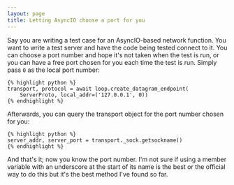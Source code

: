 ```yaml
---
layout: page
title: Letting AsyncIO choose a port for you
---
```


Say you are writing a test case for an AsyncIO-based network
function. You want to write a test server and have the code being
tested connect to it. You can choose a port number and hope it's not
taken when the test is run, or you can have a free port chosen for you
each time the test is run. Simply pass `0` as the local port number:

    {% highlight python %}
    transport, protocol = await loop.create_datagram_endpoint(
        ServerProto, local_addr=('127.0.0.1', 0))
    {% endhighlight %}

Afterwards, you can query the transport object for the port number
chosen for you:

    {% highlight python %}
    server_addr, server_port = transport._sock.getsockname()
    {% endhighlight %}

And that's it; now you know the port number. I'm not sure if using a
member variable with an underscore at the start of its name is the
best or the official way to do this but it's the best method I've
found so far.
